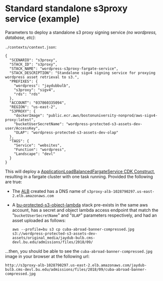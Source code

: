 # Standard standalone s3proxy service (example)

Parameters to deploy a standalone s3 proxy signing service *(no wordpress, database, etc)*:

`./contexts/context.json`:

```
{
  "SCENARIO": "s3proxy",
  "STACK_ID": "s3proxy",
  "STACK_NAME": "wordpress-s3proxy-fargate-service",
  "STACK_DESCRIPTION": "Standalone sigv4 signing service for proxying wordpress asset retrieval to s3.",
  "PREFIXES": {
    "wordpress": "jaydubbulb",
    "s3proxy": "sigv4",
    "rds": "rds"
  },
  "ACCOUNT": "037860335094",
  "REGION": "us-east-2",
  "S3PROXY": {
    "dockerImage": "public.ecr.aws/bostonuniversity-nonprod/aws-sigv4-proxy:latest",
    "bucketUserSecretName": "wordpress-protected-s3-assets-dev-user/AccessKey",
    "OLAP": "wordpress-protected-s3-assets-dev-olap"
  },
  "TAGS": {
    "Service": "websites",
    "Function": "wordpress",
    "Landscape": "devl"
  }
}
```

This will deploy a [ApplicationLoadBalancedFargateService CDK Construct](https://docs.aws.amazon.com/cdk/api/v2/docs/aws-cdk-lib.aws_ecs_patterns.ApplicationLoadBalancedFargateService.html), resulting in a fargate cluster with one task running.
Provided the following are true:

- The [ALB](https://docs.aws.amazon.com/elasticloadbalancing/latest/application/introduction.html) created has a DNS name of `s3proxy-alb-1028790297.us-east-2.elb.amazonaws.com`

- A [bu-protected-s3-object-lambda](https://github.com/bu-ist/bu-protected-s3-object-lambda/tree/main) stack pre-exists in the same aws account, has a secret and object lambda access endpoint that match the "`bucketUserSecretName`" and "`OLAP`" parameters respectively, and had an asset uploaded as follows:

  ```
  aws --profile=bu s3 cp cuba-abroad-banner-compressed.jpg s3://wordpress-protected-s3-assets-dev-assets/original_media/jaydub-bulb.cms-devl.bu.edu/admissions/files/2018/09/
  ```

...then, you should be able to see the `cuba-abroad-banner-compressed.jpg` image in your browser at the following url:

```
http://s3proxy-alb-1028790297.us-east-2.elb.amazonaws.com/jaydub-bulb.cms-devl.bu.edu/admissions/files/2018/09/cuba-abroad-banner-compressed.jpg
```


